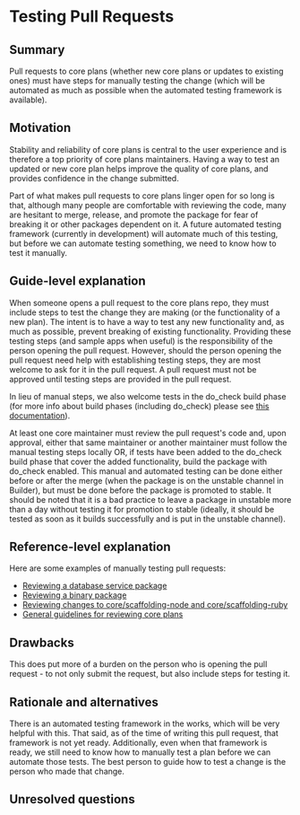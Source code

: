 # Testing Pull Requests

## Summary
[summary]: #summary

Pull requests to core plans (whether new core plans or updates to existing ones) must have steps for manually testing the change (which will be automated as much as possible when the automated testing framework is available).

## Motivation
[motivation]: #motivation

Stability and reliability of core plans is central to the user experience and is therefore a top priority of core plans maintainers. Having a way to test an updated or new core plan helps improve the quality of core plans, and provides confidence in the change submitted.

Part of what makes pull requests to core plans linger open for so long is that, although many people are comfortable with reviewing the code, many are hesitant to merge, release, and promote the package for fear of breaking it or other packages dependent on it.  A future automated testing framework (currently in development) will automate much of this testing, but before we can automate testing something, we need to know how to test it manually.

## Guide-level explanation
[guide-level-explanation]: #guide-level-explanation

When someone opens a pull request to the core plans repo, they must include steps to test the change they are making (or the functionality of a new plan). The intent is to have a way to test any new functionality and, as much as possible, prevent breaking of existing functionality. Providing these testing steps (and sample apps when useful) is the responsibility of the person opening the pull request. However, should the person opening the pull request need help with establishing testing steps, they are most welcome to ask for it in the pull request.  A pull request must not be approved until testing steps are provided in the pull request.

In lieu of manual steps, we also welcome tests in the do_check build phase (for more info about build phases (including do_check) please see [this documentation](https://www.habitat.sh/docs/reference/#build-phase-callbacks)).

At least one core maintainer must review the pull request's code and, upon approval, either that same maintainer or another maintainer must follow the manual testing steps locally OR, if tests have been added to the do_check build phase that cover the added functionality, build the package with do_check enabled. This manual and automated testing can be done either before or after the merge (when the package is on the unstable channel in Builder), but must be done before the package is promoted to stable. It should be noted that it is a bad practice to leave a package in unstable more than a day without testing it for promotion to stable (ideally, it should be tested as soon as it builds successfully and is put in the unstable channel).

## Reference-level explanation
[reference-level-explanation]: #reference-level-explanation

Here are some examples of manually testing pull requests:

* [Reviewing a database service package](https://forums.habitat.sh/t/reviewing-core-plans-example-database/476)
* [Reviewing a binary package](https://forums.habitat.sh/t/reviewing-core-plans-example-binaries/449)
* [Reviewing changes to core/scaffolding-node and core/scaffolding-ruby](https://forums.habitat.sh/t/reviewing-core-plans-example-scaffoldings/450)
* [General guidelines for reviewing core plans](https://forums.habitat.sh/t/reviewing-core-plans/434)

## Drawbacks
[drawbacks]: #drawbacks

This does put more of a burden on the person who is opening the pull request - to not only submit the request, but also include steps for testing it.

## Rationale and alternatives
[alternatives]: #alternatives

There is an automated testing framework in the works, which will be very helpful with this. That said, as of the time of writing this pull request, that framework is not yet ready. Additionally, even when that framework is ready, we still need to know how to manually test a plan before we can automate those tests. The best person to guide how to test a change is the person who made that change.

## Unresolved questions
[unresolved]: #unresolved-questions
